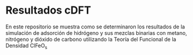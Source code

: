 # Resultados cDFT
En este repositorio se muestra como se determinaron los resultados de la simulación de adsorción de hidrógeno y sus mezclas binarias con metano, nitrógeno y dióxido de carbono utilizando la Teoría del Funcional de la Densidad Cl$\mathrm{FeO_s}$
